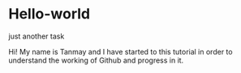 # Hello-world
just another task

Hi! My name is Tanmay and I have started to this tutorial in order to understand the working of Github and progress in it.
